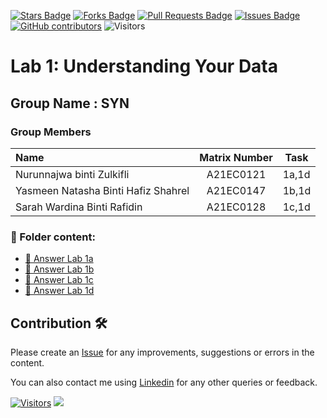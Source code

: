 <a href="https://github.com/drshahizan/HPDP/stargazers"><img src="https://img.shields.io/github/stars/drshahizan/HPDP" alt="Stars Badge"/></a>
<a href="https://github.com/drshahizan/HPDP/network/members"><img src="https://img.shields.io/github/forks/drshahizan/HPDP" alt="Forks Badge"/></a>
<a href="https://github.com/drshahizan/HPDP/pulls"><img src="https://img.shields.io/github/issues-pr/drshahizan/HPDP" alt="Pull Requests Badge"/></a>
<a href="https://github.com/drshahizan/HPDP"><img src="https://img.shields.io/github/issues/drshahizan/HPDP" alt="Issues Badge"/></a>
<a href="https://github.com/drshahizan/HPDP/graphs/contributors"><img alt="GitHub contributors" src="https://img.shields.io/github/contributors/drshahizan/HPDP?color=2b9348"></a>
![Visitors](https://api.visitorbadge.io/api/visitors?path=https%3A%2F%2Fgithub.com%2Fdrshahizan%2FHPDP&labelColor=%23d9e3f0&countColor=%23697689&style=flat)

# Lab 1: Understanding Your Data

## Group Name : SYN

### Group Members

| Name                                     | Matrix Number | Task |
| :---------------------------------------- | :-------------: | ------------- |
| Nurunnajwa binti Zulkifli           | A21EC0121  | 1a,1d
| Yasmeen Natasha Binti Hafiz Shahrel               | A21EC0147     | 1b,1d
| Sarah Wardina Binti Rafidin           | A21EC0128   | 1c,1d

### 📂 Folder content:
* [📖 Answer Lab 1a](https://github.com/drshahizan/HPDP/blob/main/lab/submission/SYN/Answer%20Lab%201a/Lab1a.ipynb)
* [📖 Answer Lab 1b]()
* [📖 Answer Lab 1c](https://github.com/drshahizan/HPDP/blob/main/lab/submission/SYN/Answer%20Lab%201c/Lab1c.ipynb)
* [📖 Answer Lab 1d](https://github.com/drshahizan/HPDP/blob/main/lab/submission/SYN/Answer%20Lab%201d/SYN_Lab1d.ipynb)

## Contribution 🛠️
Please create an [Issue](https://github.com/drshahizan/HPDP/issues) for any improvements, suggestions or errors in the content.

You can also contact me using [Linkedin](https://www.linkedin.com/in/drshahizan/) for any other queries or feedback.

[![Visitors](https://api.visitorbadge.io/api/visitors?path=https%3A%2F%2Fgithub.com%2Fdrshahizan&labelColor=%23697689&countColor=%23555555&style=plastic)](https://visitorbadge.io/status?path=https%3A%2F%2Fgithub.com%2Fdrshahizan)
![](https://hit.yhype.me/github/profile?user_id=81284918)


